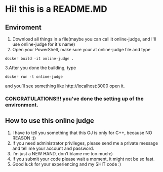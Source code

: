 # Hi! this is a README.MD

## Enviroment
  1. Download all things in a file(maybe you can call it online-judge, and I'll use online-judge for it's name)
  2. Open your PowerShell, make sure your at online-judge file and type
  ```
  docker build -it online-judge .
  ```
  3.After you done the building, type
  ```
  docker run -t online-judge
  ```

  and you’ll see something like 
  http://localhost:3000
  open it.
### CONGRATULATIONS!!!  you’ve done the setting up of the environment.


## How to use this online judge
  1. I have to tell you something that this OJ is only for C++, because NO REASON :)) 
  2. If you need administrator privileges, please send me a private message and tell me your account and password.
  3. I’m just a NEW HAND, don’t blame me too much:)
  4. If you submit your code please wait a moment, it might not be so fast.
  5. Good luck for your experiencing and my SHIT code :)

